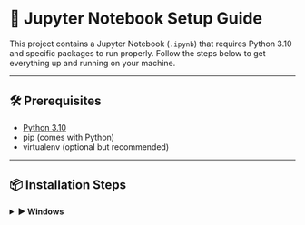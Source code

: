 # 📓 Jupyter Notebook Setup Guide

This project contains a Jupyter Notebook (`.ipynb`) that requires Python 3.10 and specific packages to run properly. Follow the steps below to get everything up and running on your machine.

---

## 🛠️ Prerequisites

- [Python 3.10](https://www.python.org/downloads/release/python-3100/)
- pip (comes with Python)
- virtualenv (optional but recommended)

---

## 📦 Installation Steps

<details>
<summary><strong>▶️ Windows</strong></summary>

```bash
# Step 1: Clone the repository
git clone https://github.com/yourusername/your-repo.git
cd your-repo

# Step 2: Create and activate a virtual environment
python -m venv venv
venv\Scripts\activate

# Step 3: Install required packages
pip install -r requirements_windows.txt

You can now use the jupyter notebook